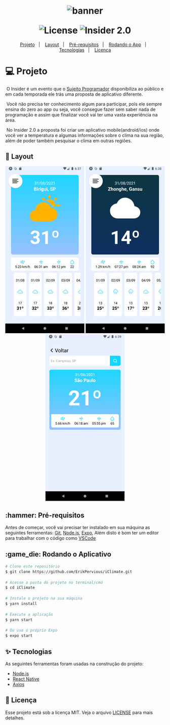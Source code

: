 <h1 align="center">
  <img alt="banner" title="banner" src="https://user-images.githubusercontent.com/51729214/131563191-a468347b-ad45-46bb-aefa-f23aa3357905.png" />
  <p></p>
  <img alt="License" src="https://img.shields.io/static/v1?label=license&message=MIT&color=1ED6FF&labelColor=000000">
  <img src="https://img.shields.io/static/v1?label=Insider&message=2.0&color=1ED6FF&labelColor=000000" alt="Insider 2.0" />
</h1>

<p align="center">
  <a href="#title">Projeto</a>&nbsp;&nbsp;&nbsp;|&nbsp;&nbsp;&nbsp; 
  <a href="#preview">Layout</a>&nbsp;&nbsp;&nbsp;|&nbsp;&nbsp;&nbsp;
  <a href="#requisitos">Pré-requisitos</a>&nbsp;&nbsp;&nbsp;|&nbsp;&nbsp;&nbsp;
  <a href="#rodando">Rodando o App</a>&nbsp;&nbsp;&nbsp;|&nbsp;&nbsp;&nbsp;
  <a href="#technologies">Tecnologias</a>&nbsp;&nbsp;&nbsp;|&nbsp;&nbsp;&nbsp; 
  <a href="#license">Licença</a>
</p>

<h1 id="title">💻 Projeto</h1>

<p>&nbsp;O Insider é um evento que o <a href="https://instagram.com/sujeitoprogramador">Sujeito Programador</a> disponibiliza ao público e em cada temporada ele trás uma proposta de aplicativo diferente.</p>

<p>&nbsp;Você não precisa ter conhecimento algum para participar, pois ele sempre ensina do zero ao app ou seja, você consegue fazer sem saber nada de programação e assim que finalizar você vai ter uma vasta experiência na área.</p>

<p>&nbsp;No Insider 2.0 a proposta foi criar um aplicativo mobile(android/ios) onde você ver a temperatura e algumas informações sobre o clima na sua região, além de poder também pesquisar o clima em outras regiões.</p>

<h2 id="preview">🔖 Layout</h2>

<div align="center">
  <img alt="Screen1" title="#Screen1" src="./github/screen1.png" width="250" />
  <img alt="Screen2" title="#Screen2" src="./github/screen2.png" width="250" />
  <img alt="Screen3" title="#Screen3" src="./github/screen3.png" width="250" />
</div>

<h2 id="requisitos">:hammer: Pré-requisitos</h2>

Antes de começar, você vai precisar ter instalado em sua máquina as seguintes ferramentas:
[Git](https://git-scm.com), [Node.js](https://nodejs.org/en/), [Expo](https://expo.io/),
Além disto é bom ter um editor para trabalhar com o código como [VSCode](https://code.visualstudio.com/)

<h2 id="rodando">:game_die: Rodando o Aplicativo</h2>

```bash
# Clone este repositório
$ git clone https://github.com/ErikPervious/iClimate.git

# Acesse a pasta do projeto no terminal/cmd
$ cd iClimate

# Instale o projeto na sua máquina
$ yarn install

# Execute a aplicação
$ yarn start

# Ou use o próprio Expo
$ expo start
```

<h2 id="technologies">✨ Tecnologias</h2>

As seguintes ferramentas foram usadas na construção do projeto:

- [Node.js](https://nodejs.org/en/)
- [React Native](https://reactnative.dev/)
- [Axios](https://github.com/axios/axios)

<h2 id="license">📄 Licença</h2>

Esse projeto está sob a licença MIT. Veja o arquivo [LICENSE](LICENSE.md) para mais detalhes.
